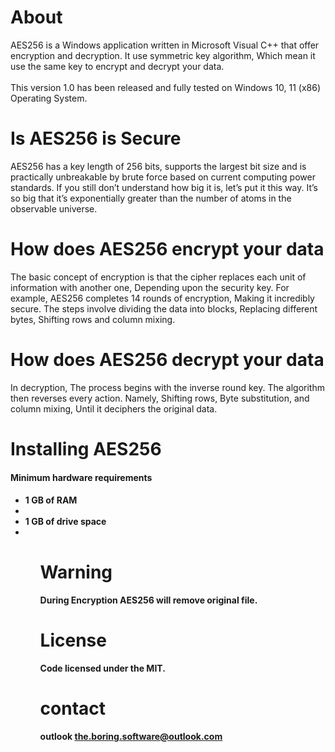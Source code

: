 # About
AES256 is a Windows application written in Microsoft Visual C++ that offer encryption and decryption. It use symmetric key algorithm, Which mean it use the same key to encrypt and decrypt your data.
<br>
<br>
This version 1.0 has been released and fully tested on Windows 10, 11 (x86) Operating System.

# Is AES256 is Secure

AES256 has a key length of 256 bits, supports the largest bit size and is practically unbreakable by brute force based on current computing power standards. If you still don’t understand how big it is, let’s put it this way. It’s so big that it’s exponentially greater than the number of atoms in the observable universe.

# How does AES256 encrypt your data
The basic concept of encryption is that the cipher replaces each unit of information with another one, Depending upon the security key. For example, AES256 completes 14 rounds of encryption, Making it incredibly secure. The steps involve dividing the data into blocks, Replacing different bytes, Shifting rows and column mixing.

# How does AES256 decrypt your data
In decryption, The process begins with the inverse round key. The algorithm then reverses every action. Namely, Shifting rows, Byte substitution, and column mixing, Until it deciphers the original data.

# Installing AES256 
<h4> Minimum hardware requirements <h4>
<ul = *> 
<li> 1 GB of RAM <li>
<li> 1 GB of drive space <li>
<ul>

# Warning
During Encryption AES256 will remove original file.

# License
Code licensed under the MIT.

# contact
outlook  the.boring.software@outlook.com